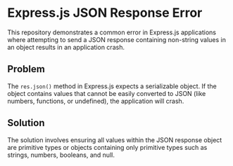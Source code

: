 # Express.js JSON Response Error

This repository demonstrates a common error in Express.js applications where attempting to send a JSON response containing non-string values in an object results in an application crash. 

## Problem

The `res.json()` method in Express.js expects a serializable object.  If the object contains values that cannot be easily converted to JSON (like numbers, functions, or undefined), the application will crash.

## Solution

The solution involves ensuring all values within the JSON response object are primitive types or objects containing only primitive types such as strings, numbers, booleans, and null.